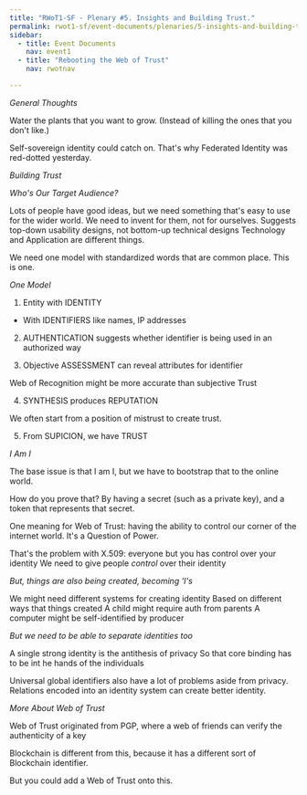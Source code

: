 ```yaml
---
title: "RWoT1-SF - Plenary #5. Insights and Building Trust."
permalink: rwot1-sf/event-documents/plenaries/5-insights-and-building-trust/
sidebar:
  - title: Event Documents
    nav: event1
  - title: "Rebooting the Web of Trust"
    nav: rwotnav

---
```


*General Thoughts*

Water the plants that you want to grow.
(Instead of killing the ones that you don't like.)

Self-sovereign identity could catch on.
That's why Federated Identity was red-dotted yesterday.

*Building Trust*

_Who's Our Target Audience?_

Lots of people have good ideas, but we need something that's easy to use for the wider world.
We need to invent for them, not for ourselves.
Suggests top-down usability designs, not bottom-up technical designs
Technology and Application are different things.

We need one model with standardized words that are common place. This is one.

_One Model_

1. Entity with IDENTITY
- With IDENTIFIERS like names, IP addresses

2. AUTHENTICATION suggests whether identifier is being used in an authorized way

3. Objective ASSESSMENT can reveal attributes for identifier

Web of Recognition might be more accurate than subjective Trust

4. SYNTHESIS produces REPUTATION

We often start from a position of mistrust to create trust.

5. From SUPICION, we have TRUST

_I Am I_

The base issue is that I am I, but we have to bootstrap that to the online world.

How do you prove that? By having a secret (such as a private key), and a token that represents that secret.

One meaning for Web of Trust: having the ability to control our corner of the internet world.
It's a Question of Power.

That's the problem with X.509: everyone but you has control over your identity
We need to give people _control_ over their identity

_But, things are also being created, becoming 'I's_

We might need different systems for creating identity
Based on different ways that things created
A child might require auth from parents
A computer might be self-identified by producer

_But we need to be able to separate identities too_

A single strong identity is the antithesis of privacy
So that core binding has to be int he hands of the individuals

Universal global identifiers also have a lot of problems aside from privacy. 
Relations encoded into an identity system can create better identity.

_More About Web of Trust_

Web of Trust originated from PGP, where a web of friends can verify the authenticity of a key

Blockchain is different from this, because it has a different sort of Blockchain identifier.

But you could add a Web of Trust onto this.
